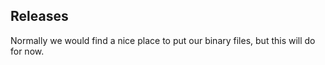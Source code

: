 ## Releases

Normally we would find a nice place to put our binary files, but this will do for now.
